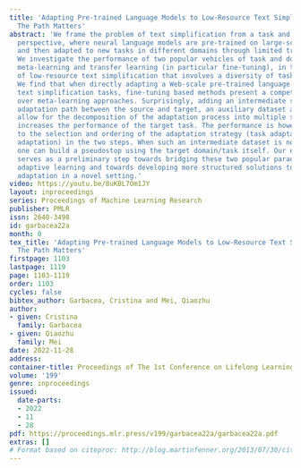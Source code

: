 ```yaml
---
title: 'Adapting Pre-trained Language Models to Low-Resource Text Simplification:
  The Path Matters'
abstract: 'We frame the problem of text simplification from a task and domain adaptation
  perspective, where neural language models are pre-trained on large-scale corpora
  and then adapted to new tasks in different domains through limited training examples.
  We investigate the performance of two popular vehicles of task and domain adaptation:
  meta-learning and transfer learning (in particular fine-tuning), in the context
  of low-resource text simplification that involves a diversity of tasks and domains.
  We find that when directly adapting a Web-scale pre-trained language model to low-resource
  text simplification tasks, fine-tuning based methods present a competitive advantage
  over meta-learning approaches. Surprisingly, adding an intermediate stop in the
  adaptation path between the source and target, an auxiliary dataset and task that
  allow for the decomposition of the adaptation process into multiple steps, significantly
  increases the performance of the target task. The performance is however sensitive
  to the selection and ordering of the adaptation strategy (task adaptation vs. domain
  adaptation) in the two steps. When such an intermediate dataset is not available,
  one can build a pseudostop using the target domain/task itself. Our extensive analysis
  serves as a preliminary step towards bridging these two popular paradigms of few-shot
  adaptive learning and towards developing more structured solutions to task/domain
  adaptation in a novel setting.'
video: https://youtu.be/8uKBL7Om1JY
layout: inproceedings
series: Proceedings of Machine Learning Research
publisher: PMLR
issn: 2640-3498
id: garbacea22a
month: 0
tex_title: 'Adapting Pre-trained Language Models to Low-Resource Text Simplification:
  The Path Matters'
firstpage: 1103
lastpage: 1119
page: 1103-1119
order: 1103
cycles: false
bibtex_author: Garbacea, Cristina and Mei, Qiaozhu
author:
- given: Cristina
  family: Garbacea
- given: Qiaozhu
  family: Mei
date: 2022-11-28
address:
container-title: Proceedings of The 1st Conference on Lifelong Learning Agents
volume: '199'
genre: inproceedings
issued:
  date-parts:
  - 2022
  - 11
  - 28
pdf: https://proceedings.mlr.press/v199/garbacea22a/garbacea22a.pdf
extras: []
# Format based on citeproc: http://blog.martinfenner.org/2013/07/30/citeproc-yaml-for-bibliographies/
---
```

